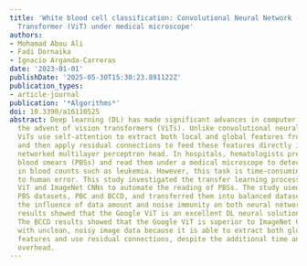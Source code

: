 ```yaml
---
title: 'White blood cell classification: Convolutional Neural Network (CNN) and Vision
  Transformer (ViT) under medical microscope'
authors:
- Mohamad Abou Ali
- Fadi Dornaika
- Ignacio Arganda-Carreras
date: '2023-01-01'
publishDate: '2025-05-30T15:30:23.891122Z'
publication_types:
- article-journal
publication: '*Algorithms*'
doi: 10.3390/a16110525
abstract: Deep learning (DL) has made significant advances in computer vision with
  the advent of vision transformers (ViTs). Unlike convolutional neural networks (CNNs),
  ViTs use self-attention to extract both local and global features from image data,
  and then apply residual connections to feed these features directly into a fully
  networked multilayer perceptron head. In hospitals, hematologists prepare peripheral
  blood smears (PBSs) and read them under a medical microscope to detect abnormalities
  in blood counts such as leukemia. However, this task is time-consuming and prone
  to human error. This study investigated the transfer learning process of the Google
  ViT and ImageNet CNNs to automate the reading of PBSs. The study used two online
  PBS datasets, PBC and BCCD, and transferred them into balanced datasets to investigate
  the influence of data amount and noise immunity on both neural networks. The PBC
  results showed that the Google ViT is an excellent DL neural solution for data scarcity.
  The BCCD results showed that the Google ViT is superior to ImageNet CNNs in dealing
  with unclean, noisy image data because it is able to extract both global and local
  features and use residual connections, despite the additional time and computational
  overhead.
---
```

